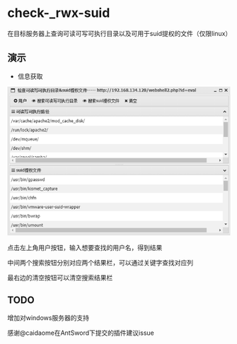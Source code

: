 # check-_rwx-suid

在目标服务器上查询可读可写可执行目录以及可用于suid提权的文件（仅限linux）

## 演示

* 信息获取

![main.png](./img/main.png)

点击左上角用户按钮，输入想要查找的用户名，得到结果

中间两个搜索按钮分别对应两个结果栏，可以通过关键字查找对应列

最右边的清空按钮可以清空搜索结果栏

## TODO
  增加对windows服务器的支持

感谢@caidaome在AntSword下提交的插件建议issue
